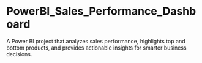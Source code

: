 # PowerBI_Sales_Performance_Dashboard
A Power BI project that analyzes sales performance, highlights top and bottom products, and provides actionable insights for smarter business decisions.
